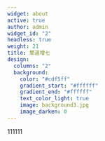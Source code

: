 ```yaml
---
widget: about
active: true
author: admin
widget_id: "2"
headless: true
weight: 21
title: 辇道增七
design:
  columns: "2"
  background:
    color: "#cdf5ff"
    gradient_start: "#ffffff"
    gradient_end: "#ffffff"
    text_color_light: true
    image: background3.jpg
    image_darken: 0
---
```

111111